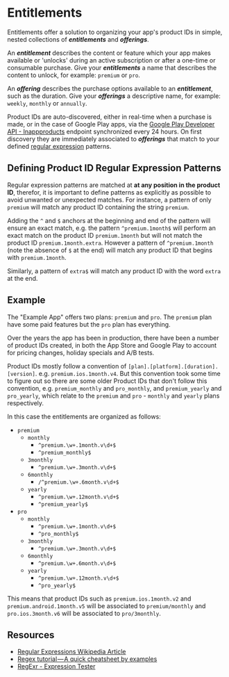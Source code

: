 # Entitlements

Entitlements offer a solution to organizing your app's product IDs in simple, nested collections of ***entitlements*** and ***offerings***.

An ***entitlement*** describes the content or feature which your app makes available or 'unlocks' during an active subscription or after a one-time or consumable purchase. Give your ***entitlements*** a name that describes the content to unlock, for example: `premium` or `pro`.

An ***offering*** describes the purchase options available to an ***entitlement***, such as the duration. Give your ***offerings*** a descriptive name, for example: `weekly`, `monthly` or `annually`.

Product IDs are auto-discovered, either in real-time when a purchase is made, or in the case of Google Play apps, via the [Google Play Developer API - Inappproducts](https://developers.google.com/android-publisher/api-ref/inappproducts) endpoint synchronized every 24 hours. On first discovery they are immediately associated to ***offerings*** that match to your defined [regular expression](https://en.wikipedia.org/wiki/Regular_expression) patterns.

## Defining Product ID Regular Expression Patterns

Regular expression patterns are matched at **at any position in the product ID**, therefor, it is important to define patterns as explicitly as possible to avoid unwanted or unexpected matches. For instance, a pattern of only `premium` will match any product ID containing the string `premium`.

Adding the `^` and `$` anchors at the beginning and end of the pattern will ensure an exact match, e.g. the pattern `^premium.1month$` will perform an exact match on the product ID `premium.1month` but will not match the product ID `premium.1month.extra`. However a pattern of `^premium.1month` (note the absence of `$` at the end) will match any product ID that begins with `premium.1month`.

Similarly, a pattern of `extra$` will match any product ID with the word `extra` at the end.

## Example

The "Example App" offers two plans: `premium` and `pro`. The `premium` plan have some paid features but the `pro` plan has everything.

Over the years the app has been in production, there have been a number of product IDs created, in both the App Store and Google Play to account for pricing changes, holiday specials and A/B tests.

Product IDs mostly follow a convention of `[plan].[platform].[duration].[version]`. e.g. `premium.ios.1month.v4`. But this convention took some time to figure out so there are some older Product IDs that don't follow this convention, e.g. `premium_monthly` and `pro_monthly`, and `premium_yearly` and `pro_yearly`, which relate to the `premium` and `pro` - `monthly` and `yearly` plans respectively.

In this case the entitlements are organized as follows:

* `premium`
  * `monthly`
    * `^premium.\w+.1month.v\d+$`
    * `^premium_monthly$`
  * `3monthly`
    * `^premium.\w+.3month.v\d+$`
  * `6monthly`
    * `/^premium.\w+.6month.v\d+$`
  * `yearly`
    * `^premium.\w+.12month.v\d+$`
    * `^premium_yearly$`
* `pro`
  * `monthly`
    * `^premium.\w+.1month.v\d+$`
    * `^pro_monthly$`
  * `3monthly`
    * `^premium.\w+.3month.v\d+$`
  * `6monthly`
    * `^premium.\w+.6month.v\d+$`
  * `yearly`
    * `^premium.\w+.12month.v\d+$`
    * `^pro_yearly$`

This means that product IDs such as `premium.ios.1month.v2` and `premium.android.1month.v5` will be associated to `premium/monthly` and `pro.ios.3month.v6` will be associated to `pro/3monthly`.

## Resources

* [Regular Expressions Wikipedia Article](https://en.wikipedia.org/wiki/Regular_expression)
* [Regex tutorial — A quick cheatsheet by examples](https://medium.com/factory-mind/regex-tutorial-a-simple-cheatsheet-by-examples-649dc1c3f285)
* [RegExr - Expression Tester](https://regexr.com)
